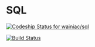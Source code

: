 # SQL

[ ![Codeship Status for wainiac/sql](https://app.codeship.com/projects/69114820-ddfe-0134-65d6-666b8ac96438/status?branch=master)](https://app.codeship.com/projects/204632)

[![Build Status](https://travis-ci.org/wainiac/sql.svg?branch=master)](https://travis-ci.org/wainiac/sql)